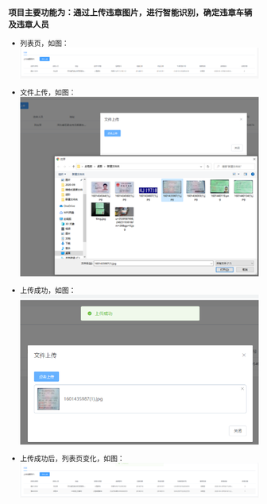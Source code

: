 ### 项目主要功能为：通过上传违章图片，进行智能识别，确定违章车辆及违章人员

* 列表页，如图：
![Image](https://github.com/jijiezh/traffic_violation/blob/master/src/main/resources/img/1.jpg)

* 文件上传，如图：
![Image](https://github.com/jijiezh/traffic_violation/blob/master/src/main/resources/img/2.jpg)

* 上传成功，如图：
![Image](https://github.com/jijiezh/traffic_violation/blob/master/src/main/resources/img/3.jpg)

* 上传成功后，列表页变化，如图：
![Image](https://github.com/jijiezh/traffic_violation/blob/master/src/main/resources/img/4.jpg)
